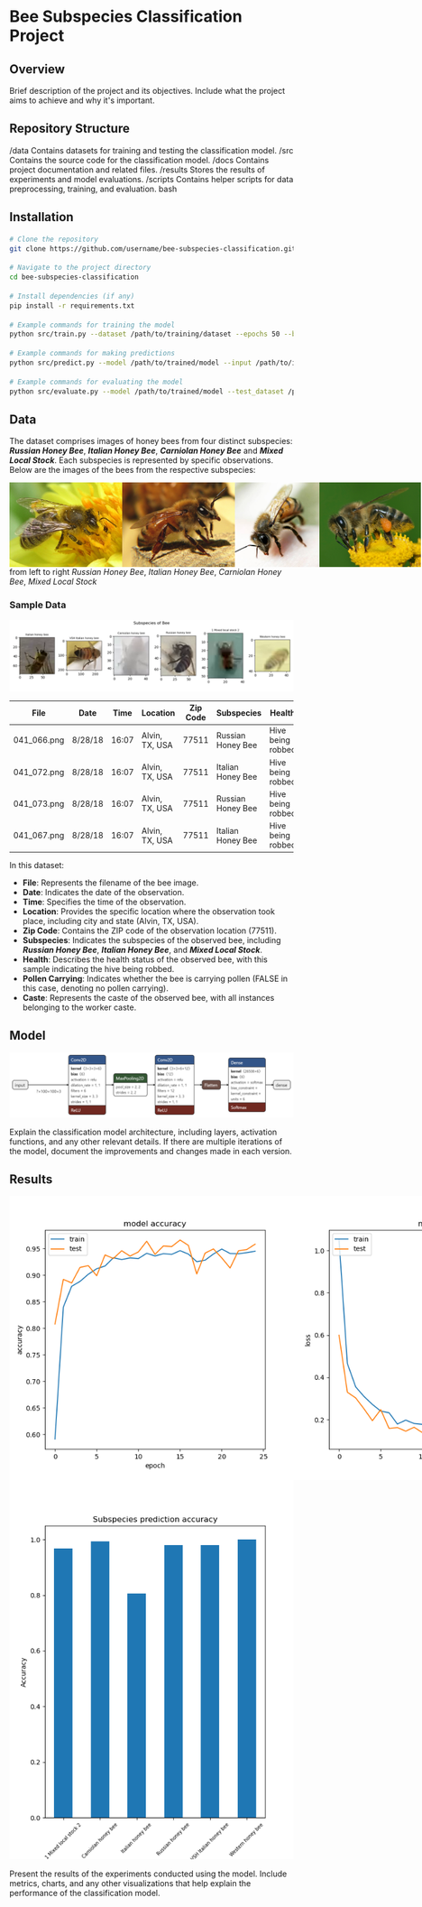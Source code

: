 # Bee Subspecies Classification Project

## Overview

Brief description of the project and its objectives. Include what the project aims to achieve and why it's important.

## Repository Structure

/data
Contains datasets for training and testing the classification model.
/src
Contains the source code for the classification model.
/docs
Contains project documentation and related files.
/results
Stores the results of experiments and model evaluations.
/scripts
Contains helper scripts for data preprocessing, training, and evaluation.
bash


## Installation

```bash
# Clone the repository
git clone https://github.com/username/bee-subspecies-classification.git

# Navigate to the project directory
cd bee-subspecies-classification

# Install dependencies (if any)
pip install -r requirements.txt

# Example commands for training the model
python src/train.py --dataset /path/to/training/dataset --epochs 50 --batch_size 32

# Example commands for making predictions
python src/predict.py --model /path/to/trained/model --input /path/to/input/image.jpg

# Example commands for evaluating the model
python src/evaluate.py --model /path/to/trained/model --test_dataset /path/to/test/dataset
```
## Data

The dataset comprises images of honey bees from four distinct subspecies: **_Russian Honey Bee_**, **_Italian Honey Bee_**, **_Carniolan Honey Bee_** and **_Mixed Local Stock_**. Each subspecies is represented by specific observations. Below are the images of the bees from the respective subspecies:

<div style="display: flex; justify-content: space-around; align-items: flex-start;">
    <img src="https://github.com/PratikUpadhyay2408/BeeRecognition/blob/main/results/russian-bee.png" alt="Russian Bee" width="200" height="150">
    <img src="https://github.com/PratikUpadhyay2408/BeeRecognition/blob/main/results/italian.jpg" alt="Italian Honey Bee" width="200" height="150">
    <img src="https://github.com/PratikUpadhyay2408/BeeRecognition/blob/main/results/carnica.jpg" alt="Carniolan Honey Bee" width="200" height="150">
   <img src="https://github.com/PratikUpadhyay2408/BeeRecognition/blob/main/results/mixed.jpg" alt="Mixed Local Stock" width="200" height="150">
</div> 
from left to right <em>Russian Honey Bee</em>, <em>Italian Honey Bee</em>, <em>Carniolan Honey Bee</em>, <em>Mixed Local Stock</em>


### Sample Data
<img src="https://github.com/PratikUpadhyay2408/BeeRecognition/blob/main/results/bee_species.png" alt="images from actual data" >


| File               | Date    | Time  | Location           | Zip Code | Subspecies         | Health            | Pollen Carrying | Caste  |
|--------------------|---------|-------|--------------------|----------|--------------------|--------------------|-----------------|--------|
| 041_066.png        | 8/28/18 | 16:07 | Alvin, TX, USA     | 77511    | Russian Honey Bee  | Hive being robbed  | FALSE           | Worker |
| 041_072.png        | 8/28/18 | 16:07 | Alvin, TX, USA     | 77511    | Italian Honey Bee  | Hive being robbed  | FALSE           | Worker |
| 041_073.png        | 8/28/18 | 16:07 | Alvin, TX, USA     | 77511    | Russian Honey Bee  | Hive being robbed  | FALSE           | Worker |
| 041_067.png        | 8/28/18 | 16:07 | Alvin, TX, USA     | 77511    | Italian Honey Bee  | Hive being robbed  | FALSE           | Worker 

In this dataset:

- **File**: Represents the filename of the bee image.
- **Date**: Indicates the date of the observation.
- **Time**: Specifies the time of the observation.
- **Location**: Provides the specific location where the observation took place, including city and state (Alvin, TX, USA).
- **Zip Code**: Contains the ZIP code of the observation location (77511).
- **Subspecies**: Indicates the subspecies of the observed bee, including **_Russian Honey Bee_**, **_Italian Honey Bee_**, and **_Mixed Local Stock_**.
- **Health**: Describes the health status of the observed bee, with this sample indicating the hive being robbed.
- **Pollen Carrying**: Indicates whether the bee is carrying pollen (FALSE in this case, denoting no pollen carrying).
- **Caste**: Represents the caste of the observed bee, with all instances belonging to the worker caste.


## Model
<img src="https://github.com/PratikUpadhyay2408/BeeRecognition/blob/main/results/archi_bee_classification.png" alt="model arch" >



Explain the classification model architecture, including layers, activation functions, and any other relevant details. If there are multiple iterations of the model, document the improvements and changes made in each version.

## Results

<div style="display: flex; justify-content: space-around; align-items: flex-start;">
    <img src="https://github.com/PratikUpadhyay2408/BeeRecognition/blob/main/results/model_accuracy.png" alt="model accuracy" ">
    <img src="https://github.com/PratikUpadhyay2408/BeeRecognition/blob/main/results/model_loss.png" alt="model loss" >
</div> 

<img src="https://github.com/PratikUpadhyay2408/BeeRecognition/blob/main/results/test_accuracy.png" alt="test accuracy" >

Present the results of the experiments conducted using the model. Include metrics, charts, and any other visualizations that help explain the performance of the classification model.

